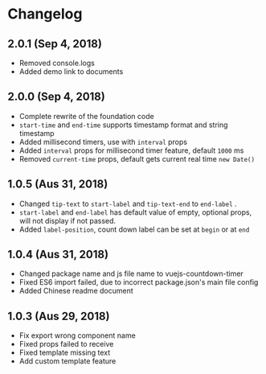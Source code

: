 # Changelog

## 2.0.1 (Sep 4, 2018)
- Removed console.logs
- Added demo link to documents

## 2.0.0 (Sep 4, 2018)

- Complete rewrite of the foundation code
- `start-time` and `end-time` supports timestamp format and string timestamp
- Added millisecond timers, use with `interval` props
- Added `interval` props for millisecond timer feature, default `1000` ms
- Removed `current-time` props, default gets current real time `new Date()`

## 1.0.5 (Aus 31, 2018)

- Changed `tip-text` to `start-label` and `tip-text-end` to `end-label` .
- `start-label` and `end-label` has default value of empty, optional props, will not display if not passed.
- Added `label-position`, count down label can be set at `begin` or at `end`

## 1.0.4 (Aus 31, 2018)

- Changed package name and js file name to vuejs-countdown-timer
- Fixed ES6 import failed, due to incorrect package.json's main file config
- Added Chinese readme document

## 1.0.3 (Aus 29, 2018)

- Fix export wrong component name
- Fixed props failed to receive
- Fixed template missing text 
- Add custom template feature
